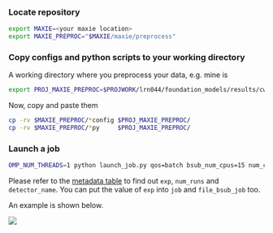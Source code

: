 ### Locate repository

```bash
export MAXIE=<your maxie location>
export MAXIE_PREPROC="$MAXIE/maxie/preprocess"
```

### Copy configs and python scripts to your working directory

A working directory where you preprocess your data, e.g. mine is

```bash
export PROJ_MAXIE_PREPROC=$PROJWORK/lrn044/foundation_models/results/cwang31/clean_dataset
```

Now, copy and paste them

```bash
cp -rv $MAXIE_PREPROC/*config $PROJ_MAXIE_PREPROC/
cp -rv $MAXIE_PREPROC/*py     $PROJ_MAXIE_PREPROC/
```

### Launch a job

```bash
OMP_NUM_THREADS=1 python launch_job.py qos=batch bsub_num_cpus=15 num_cpus=10 exp=mfxp1002221 num_runs=69 detector_name=Rayonix job=mfxp1002221 file_bsub_job=mfxp1002221.bsub
```

Please refer to the [metadata table](https://docs.google.com/spreadsheets/d/1uWP6sLZXIZFCX_s03CwtvmjtO7pfUzlq/edit?usp=sharing&ouid=110722147140884792923&rtpof=true&sd=true)
to find out `exp`, `num_runs` and `detector_name`.  You can put the value of `exp` into `job` and `file_bsub_job` too.

An example is shown below.

![](../../figures/preprocess_job.png)
